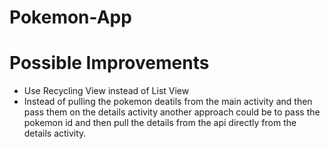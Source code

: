 # Pokemon-App

# Possible Improvements

- Use Recycling View instead of List View
- Instead of pulling the pokemon deatils from the main activity and then pass them on the details activity another approach could be to pass the pokemon id and then pull the details from the  api directly from the details activity.